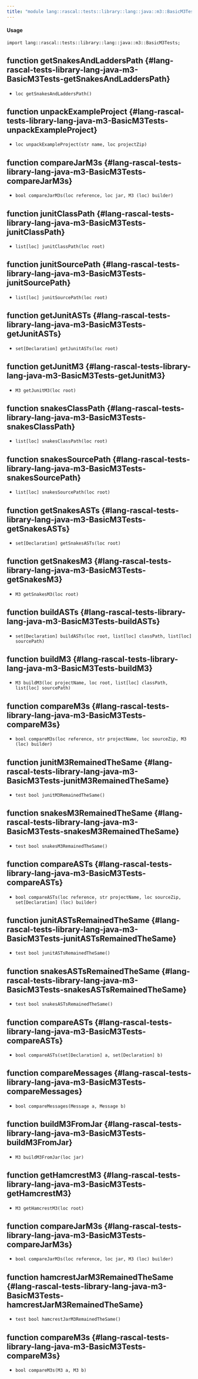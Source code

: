 ```yaml
---
title: "module lang::rascal::tests::library::lang::java::m3::BasicM3Tests"
---
```


#### Usage

`import lang::rascal::tests::library::lang::java::m3::BasicM3Tests;`


## function getSnakesAndLaddersPath {#lang-rascal-tests-library-lang-java-m3-BasicM3Tests-getSnakesAndLaddersPath}

* ``loc getSnakesAndLaddersPath()``

## function unpackExampleProject {#lang-rascal-tests-library-lang-java-m3-BasicM3Tests-unpackExampleProject}

* ``loc unpackExampleProject(str name, loc projectZip)``

## function compareJarM3s {#lang-rascal-tests-library-lang-java-m3-BasicM3Tests-compareJarM3s}

* ``bool compareJarM3s(loc reference, loc jar, M3 (loc) builder)``

## function junitClassPath {#lang-rascal-tests-library-lang-java-m3-BasicM3Tests-junitClassPath}

* ``list[loc] junitClassPath(loc root)``

## function junitSourcePath {#lang-rascal-tests-library-lang-java-m3-BasicM3Tests-junitSourcePath}

* ``list[loc] junitSourcePath(loc root)``

## function getJunitASTs {#lang-rascal-tests-library-lang-java-m3-BasicM3Tests-getJunitASTs}

* ``set[Declaration] getJunitASTs(loc root)``

## function getJunitM3 {#lang-rascal-tests-library-lang-java-m3-BasicM3Tests-getJunitM3}

* ``M3 getJunitM3(loc root)``

## function snakesClassPath {#lang-rascal-tests-library-lang-java-m3-BasicM3Tests-snakesClassPath}

* ``list[loc] snakesClassPath(loc root)``

## function snakesSourcePath {#lang-rascal-tests-library-lang-java-m3-BasicM3Tests-snakesSourcePath}

* ``list[loc] snakesSourcePath(loc root)``

## function getSnakesASTs {#lang-rascal-tests-library-lang-java-m3-BasicM3Tests-getSnakesASTs}

* ``set[Declaration] getSnakesASTs(loc root)``

## function getSnakesM3 {#lang-rascal-tests-library-lang-java-m3-BasicM3Tests-getSnakesM3}

* ``M3 getSnakesM3(loc root)``

## function buildASTs {#lang-rascal-tests-library-lang-java-m3-BasicM3Tests-buildASTs}

* ``set[Declaration] buildASTs(loc root, list[loc] classPath, list[loc] sourcePath)``

## function buildM3 {#lang-rascal-tests-library-lang-java-m3-BasicM3Tests-buildM3}

* ``M3 buildM3(loc projectName, loc root, list[loc] classPath, list[loc] sourcePath)``

## function compareM3s {#lang-rascal-tests-library-lang-java-m3-BasicM3Tests-compareM3s}

* ``bool compareM3s(loc reference, str projectName, loc sourceZip, M3 (loc) builder)``

## function junitM3RemainedTheSame {#lang-rascal-tests-library-lang-java-m3-BasicM3Tests-junitM3RemainedTheSame}

* ``test bool junitM3RemainedTheSame()``

## function snakesM3RemainedTheSame {#lang-rascal-tests-library-lang-java-m3-BasicM3Tests-snakesM3RemainedTheSame}

* ``test bool snakesM3RemainedTheSame()``

## function compareASTs {#lang-rascal-tests-library-lang-java-m3-BasicM3Tests-compareASTs}

* ``bool compareASTs(loc reference, str projectName, loc sourceZip, set[Declaration] (loc) builder)``

## function junitASTsRemainedTheSame {#lang-rascal-tests-library-lang-java-m3-BasicM3Tests-junitASTsRemainedTheSame}

* ``test bool junitASTsRemainedTheSame()``

## function snakesASTsRemainedTheSame {#lang-rascal-tests-library-lang-java-m3-BasicM3Tests-snakesASTsRemainedTheSame}

* ``test bool snakesASTsRemainedTheSame()``

## function compareASTs {#lang-rascal-tests-library-lang-java-m3-BasicM3Tests-compareASTs}

* ``bool compareASTs(set[Declaration] a, set[Declaration] b)``

## function compareMessages {#lang-rascal-tests-library-lang-java-m3-BasicM3Tests-compareMessages}

* ``bool compareMessages(Message a, Message b)``

## function buildM3FromJar {#lang-rascal-tests-library-lang-java-m3-BasicM3Tests-buildM3FromJar}

* ``M3 buildM3FromJar(loc jar)``

## function getHamcrestM3 {#lang-rascal-tests-library-lang-java-m3-BasicM3Tests-getHamcrestM3}

* ``M3 getHamcrestM3(loc root)``

## function compareJarM3s {#lang-rascal-tests-library-lang-java-m3-BasicM3Tests-compareJarM3s}

* ``bool compareJarM3s(loc reference, loc jar, M3 (loc) builder)``

## function hamcrestJarM3RemainedTheSame {#lang-rascal-tests-library-lang-java-m3-BasicM3Tests-hamcrestJarM3RemainedTheSame}

* ``test bool hamcrestJarM3RemainedTheSame()``

## function compareM3s {#lang-rascal-tests-library-lang-java-m3-BasicM3Tests-compareM3s}

* ``bool compareM3s(M3 a, M3 b)``

